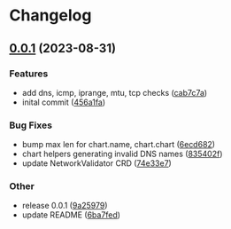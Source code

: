 # Changelog

## [0.0.1](https://github.com/spectrocloud-labs/valid8or-plugin-network/compare/v0.0.1...v0.0.1) (2023-08-31)


### Features

* add dns, icmp, iprange, mtu, tcp checks ([cab7c7a](https://github.com/spectrocloud-labs/valid8or-plugin-network/commit/cab7c7a34d6815572c3c37eeb799fca887ed850b))
* inital commit ([456a1fa](https://github.com/spectrocloud-labs/valid8or-plugin-network/commit/456a1faf45afb45c2604efbd4bae9872e8aa8e1b))


### Bug Fixes

* bump max len for chart.name, chart.chart ([6ecd682](https://github.com/spectrocloud-labs/valid8or-plugin-network/commit/6ecd682053f99f6a6ec5a3a5caee55678163f66a))
* chart helpers generating invalid DNS names ([835402f](https://github.com/spectrocloud-labs/valid8or-plugin-network/commit/835402fc427e623fad8df635cb6fd0c5e0d4045d))
* update NetworkValidator CRD ([74e33e7](https://github.com/spectrocloud-labs/valid8or-plugin-network/commit/74e33e70d71441a4c0eaa2f28c1668bcc0e8a4fd))


### Other

* release 0.0.1 ([9a25979](https://github.com/spectrocloud-labs/valid8or-plugin-network/commit/9a259796ec8643a13c813d5f7b124362da856fba))
* update README ([6ba7fed](https://github.com/spectrocloud-labs/valid8or-plugin-network/commit/6ba7fed3c0e0c18ccfafe6a836f868a11f69b228))
